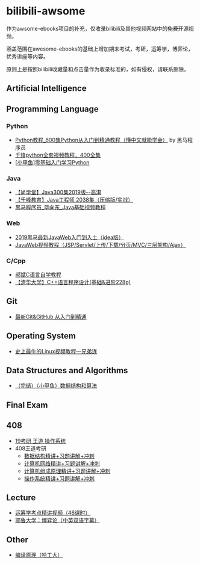 # bilibili-awsome
作为awsome-ebooks项目的补充，仅收录bilibili及其他视频网站中的~~免费~~开源视频。

涵盖范围在awesome-ebooks的基础上增加期末考试，考研，运筹学，博弈论，优秀讲座等内容。

原则上是按照bilibili收藏量和点击量作为收录标准的，如有侵权，请联系删除。

## Artificial Intelligence

## Programming Language
### Python
- [Python教程_600集Python从入门到精通教程（懂中文就能学会）](https://www.bilibili.com/video/av14184325?from=search&seid=3408216665157476102) by 黑马程序员
- [千锋python全套视频教程，400全集](https://www.bilibili.com/video/av19956343?from=search&seid=3408216665157476102)
- [[小甲鱼]零基础入门学习Python](https://www.bilibili.com/video/av4050443?from=search&seid=11505434264789025700)

### Java
- [【尚学堂】Java300集2019版--高淇](https://www.bilibili.com/video/av29306544?from=search&seid=3408216665157476102)
- [【千峰教育】Java工程师 2038集（压缩版/实战）](https://www.bilibili.com/video/av47441209?from=search&seid=6857057467750107120)
- [黑马程序员_毕向东_Java基础视频教程](https://www.bilibili.com/video/av33655233?from=search&seid=6857057467750107120)
### Web
- [2019黑马最新JavaWeb入门到入土（idea版）](https://www.bilibili.com/video/av50351111?from=search&seid=220991621335181538)
- [JavaWeb视频教程（JSP/Servlet/上传/下载/分页/MVC/三层架构/Ajax）](https://www.bilibili.com/video/av29086718?from=search&seid=7026835406027389743)
### C/Cpp
- [郝斌C语言自学教程](https://www.bilibili.com/video/av8074534?from=search&seid=14704683881196584849)
- [【清华大学】C++语言程序设计(基础&进阶228p)](https://www.bilibili.com/video/av28842036?from=search&seid=14704683881196584849)
## Git
- [最新Git&GitHub 从入门到精通](https://www.bilibili.com/video/av53325547?from=search&seid=15556817393499511459)

## Operating System
- [史上最牛的Linux视频教程—兄弟连](https://www.bilibili.com/video/av18156598?from=search&seid=11080656265729364702)

## Data Structures and Algorithms
- [（完结）（小甲鱼）数据结构和算法](https://www.bilibili.com/video/av2975983?from=search&seid=4101679411041823402)

## Final Exam

## 408
- [19考研 王道 操作系统](https://www.bilibili.com/video/av31584226?from=search&seid=4872763619936383919)
- 408王道考研
  - [数据结构精讲+习题讲解+冲刺](https://www.bilibili.com/video/av36895433?from=search&seid=4872763619936383919)
  - [计算机网络精讲+习题讲解+冲刺](https://www.bilibili.com/video/av40248430?from=search&seid=4872763619936383919)
  - [计算机组成原理精讲+习题讲解+冲刺](https://www.bilibili.com/video/av39642369?from=search&seid=4872763619936383919)
  - [操作系统精讲+习题讲解+冲刺](https://www.bilibili.com/video/av40250778?from=search&seid=4872763619936383919)
  
## Lecture
- [运筹学考点精讲视频（46课时）](https://www.bilibili.com/video/av17640911?from=search&seid=10061939977698871693)
- [耶鲁大学：博弈论（中英双语字幕）](https://www.bilibili.com/video/av41333177?from=search&seid=13519059917002755793)

## Other
- [编译原理（哈工大）](https://www.bilibili.com/video/av17649289?from=search&seid=9708352006928317547)
